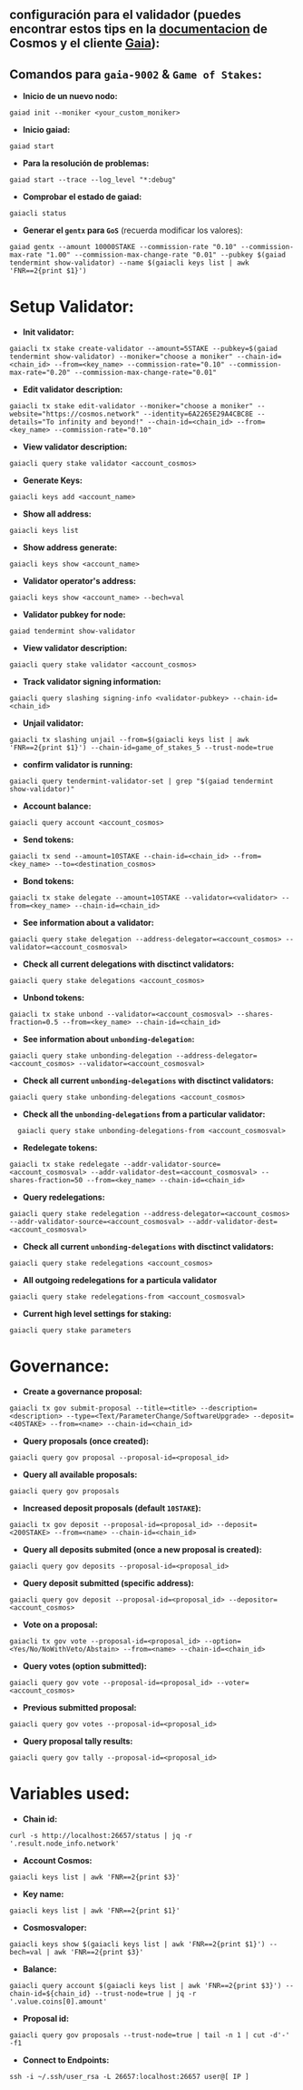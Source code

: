 ## configuración para el validador __(puedes encontrar estos tips en la [documentacion](https://cosmos.network/docs/validators/validator-setup.html#validator-setup) de Cosmos y el cliente [Gaia](https://cosmos.network/docs/gaia/gaiacli.html#gaia-cli))__:

## Comandos para `gaia-9002` & `Game of Stakes`:

* **Inicio de un nuevo nodo:**
```
gaiad init --moniker <your_custom_moniker>
```

* **Inicio gaiad:**
```
gaiad start
```

* **Para la resolución de problemas:**
```
gaiad start --trace --log_level "*:debug"
```

* **Comprobar el estado de gaiad:**
```
gaiacli status
```

* **Generar el `gentx` para `GoS`** (recuerda modificar los valores):
```
gaiad gentx --amount 10000STAKE --commission-rate "0.10" --commission-max-rate "1.00" --commission-max-change-rate "0.01" --pubkey $(gaiad tendermint show-validator) --name $(gaiacli keys list | awk 'FNR==2{print $1}')
```

# Setup Validator:
* **Init validator:**
```
gaiacli tx stake create-validator --amount=5STAKE --pubkey=$(gaiad tendermint show-validator) --moniker="choose a moniker" --chain-id=<chain_id> --from=<key_name> --commission-rate="0.10" --commission-max-rate="0.20" --commission-max-change-rate="0.01"

```
* **Edit validator description:**
```
gaiacli tx stake edit-validator --moniker="choose a moniker" --website="https://cosmos.network" --identity=6A2265E29A4CBC8E --details="To infinity and beyond!" --chain-id=<chain_id> --from=<key_name> --commission-rate="0.10"
```

* **View validator description:**
```
gaiacli query stake validator <account_cosmos>
```

* **Generate Keys:**
```
gaiacli keys add <account_name>
```

* **Show all address:**
```
gaiacli keys list
```

* **Show address generate:**
```
gaiacli keys show <account_name>
```

* **Validator operator's address:**
```
gaiacli keys show <account_name> --bech=val
```

* **Validator pubkey for node:**
```
gaiad tendermint show-validator
```

* **View validator description:**
```
gaiacli query stake validator <account_cosmos>
```

* **Track validator signing information:**
```
gaiacli query slashing signing-info <validator-pubkey> --chain-id=<chain_id>
```

* **Unjail validator:**
```
gaiacli tx slashing unjail --from=$(gaiacli keys list | awk 'FNR==2{print $1}') --chain-id=game_of_stakes_5 --trust-node=true
```

* **confirm validator is running:**
```
gaiacli query tendermint-validator-set | grep "$(gaiad tendermint show-validator)"
```

* **Account balance:**
```
gaiacli query account <account_cosmos>
```

* **Send tokens:**
```
gaiacli tx send --amount=10STAKE --chain-id=<chain_id> --from=<key_name> --to=<destination_cosmos>
```

* **Bond tokens:**
```
gaiacli tx stake delegate --amount=10STAKE --validator=<validator> --from=<key_name> --chain-id=<chain_id>
```

* **See information about a validator:**
```
gaiacli query stake delegation --address-delegator=<account_cosmos> --validator=<account_cosmosval>
```

* **Check all current delegations with disctinct validators:**
```
gaiacli query stake delegations <account_cosmos>
```

* **Unbond tokens:**
```
gaiacli tx stake unbond --validator=<account_cosmosval> --shares-fraction=0.5 --from=<key_name> --chain-id=<chain_id>
```

* **See information about `unbonding-delegation`:**
```
gaiacli query stake unbonding-delegation --address-delegator=<account_cosmos> --validator=<account_cosmosval>
```

* **Check all current `unbonding-delegations` with disctinct validators:**
```
gaiacli query stake unbonding-delegations <account_cosmos>
```

* **Check all the `unbonding-delegations` from a particular validator:**
```
  gaiacli query stake unbonding-delegations-from <account_cosmosval>
```

* **Redelegate tokens:**
```
gaiacli tx stake redelegate --addr-validator-source=<account_cosmosval> --addr-validator-dest=<account_cosmosval> --shares-fraction=50 --from=<key_name> --chain-id=<chain_id>
```

* **Query redelegations:**
```
gaiacli query stake redelegation --address-delegator=<account_cosmos> --addr-validator-source=<account_cosmosval> --addr-validator-dest=<account_cosmosval>
```

* **Check all current `unbonding-delegations` with disctinct validators:**
```
gaiacli query stake redelegations <account_cosmos>
```

* **All outgoing redelegations for a particula validator**
```
gaiacli query stake redelegations-from <account_cosmosval>
```

* **Current high level settings for staking:**
```
gaiacli query stake parameters
```

# Governance:

* **Create a governance proposal:**
```
gaiacli tx gov submit-proposal --title=<title> --description=<description> --type=<Text/ParameterChange/SoftwareUpgrade> --deposit=<40STAKE> --from=<name> --chain-id=<chain_id>
```

* **Query proposals (once created):**
```
gaiacli query gov proposal --proposal-id=<proposal_id>
```

* **Query all available proposals:**
```
gaiacli query gov proposals
```

* **Increased deposit proposals (default `10STAKE`):**
```
gaiacli tx gov deposit --proposal-id=<proposal_id> --deposit=<200STAKE> --from=<name> --chain-id=<chain_id>
```

* **Query all deposits submited (once a new proposal is created):**
```
gaiacli query gov deposits --proposal-id=<proposal_id>
```

* **Query deposit submitted (specific address):**
```
gaiacli query gov deposit --proposal-id=<proposal_id> --depositor=<account_cosmos>
```

* **Vote on a proposal:**
```
gaiacli tx gov vote --proposal-id=<proposal_id> --option=<Yes/No/NoWithVeto/Abstain> --from=<name> --chain-id=<chain_id>
```

* **Query votes (option submitted):**
```
gaiacli query gov vote --proposal-id=<proposal_id> --voter=<account_cosmos>
```

* **Previous submitted proposal:**
```
gaiacli query gov votes --proposal-id=<proposal_id>
```

* **Query proposal tally results:**
```
gaiacli query gov tally --proposal-id=<proposal_id>
```



# Variables used:

* **Chain id:**
```
curl -s http://localhost:26657/status | jq -r '.result.node_info.network'
```

* **Account Cosmos:**
```
gaiacli keys list | awk 'FNR==2{print $3}'
```

* **Key name:**
```
gaiacli keys list | awk 'FNR==2{print $1}'
```

* **Cosmosvaloper:**
```
gaiacli keys show $(gaiacli keys list | awk 'FNR==2{print $1}') --bech=val | awk 'FNR==2{print $3}'
```

* **Balance:**
```
gaiacli query account $(gaiacli keys list | awk 'FNR==2{print $3}') --chain-id=${chain_id} --trust-node=true | jq -r '.value.coins[0].amount'
```
* **Proposal id:**
```
gaiacli query gov proposals --trust-node=true | tail -n 1 | cut -d'-' -f1
```

* **Connect to Endpoints:**
```
ssh -i ~/.ssh/user_rsa -L 26657:localhost:26657 user@[ IP ]
```

